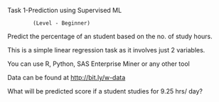 Task 1-Prediction using Supervised ML

            (Level - Beginner)
            
Predict the percentage of an student based on the no. of study hours.

This is a simple linear regression task as it involves just 2 variables.

You can use R, Python, SAS Enterprise Miner or any other tool

Data can be found at http://bit.ly/w-data

What will be predicted score if a student studies for 9.25 hrs/ day?

